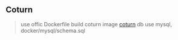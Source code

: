 ## Coturn

> use offic Dockerfile build coturn image [coturn](https://github.com:coturn/coturn.git)
> db use mysql, docker/mysql/schema.sql

